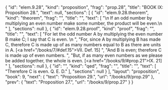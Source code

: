 {
  "id": "elem.9.28",
  "kind": "proposition",
  "frag": "prop.28",
  "title": "BOOK IX: Proposition 28.",
  "text": null,
  "sections": [
    {
      "id": "elem.9.28.theorem",
      "kind": "theorem",
      "frag": "",
      "title": "",
      "text": [
        "\n       If an odd number by multiplying an even number make some number, the product will be even.\n      "
      ],
      "sections": null
    },
    {
      "id": "elem.9.28.proof",
      "kind": "proof",
      "frag": "",
      "title": "",
      "text": [
        "For let the odd number A by multiplying the even number B make C; I say that C is even. \n      ",
        "For, since A by multiplying B has made C, therefore C is made up of as many numbers equal to B as there are units in A. [<a href=\"/books/7/#def.15\">VII. Def. 15</a>] ",
        "And B is even; therefore C is made up of even numbers. ",
        "But, if as many even numbers as we please be added together, the whole is even. [<a href=\"/books/9/#prop.21\">IX. 21</a>] "
      ],
      "sections": null
    },
    {
      "id": "",
      "kind": "qed",
      "frag": "",
      "title": "",
      "text": [
        "Therefore C is even. Q. E. D."
      ],
      "sections": null
    }
  ],
  "layout": "proposition",
  "book": 9,
  "next": {
    "text": "Proposition 29.",
    "url": "/books/9/prop.29"
  },
  "prev": {
    "text": "Proposition 27.",
    "url": "/books/9/prop.27"
  }
}
